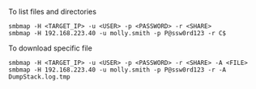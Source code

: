 
To list files and directories
```
smbmap -H <TARGET_IP> -u <USER> -p <PASSWORD> -r <SHARE>
smbmap -H 192.168.223.40 -u molly.smith -p P@ssw0rd123 -r C$
```
To download specific file
```
smbmap -H <TARGET_IP> -u <USER> -p <PASSWORD> -r <SHARE> -A <FILE>
smbmap -H 192.168.223.40 -u molly.smith -p P@ssw0rd123 -r -A DumpStack.log.tmp
```

